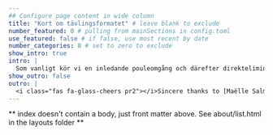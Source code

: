 ```yaml
---
## Configure page content in wide column
title: "Kort om tävlingsformatet" # leave blank to exclude
number_featured: 0 # pulling from mainSections in config.toml
use_featured: false # if false, use most recent by date
number_categories: 0 # set to zero to exclude
show_intro: true
intro: |
  Som vanligt kör vi en inledande pouleomgång och därefter direkteliminering. Alla värjfäktare är välkomna självklart välkomna, men se till att komma i tid och ha utrustningen i bästa skick.
show_outro: false
outro: |
  <i class="fas fa-glass-cheers pr2"></i>Sincere thanks to [Maëlle Salmon](https://masalmon.eu/) for her help naming this Hugo theme!
---
```


** index doesn't contain a body, just front matter above.
See about/list.html in the layouts folder **
